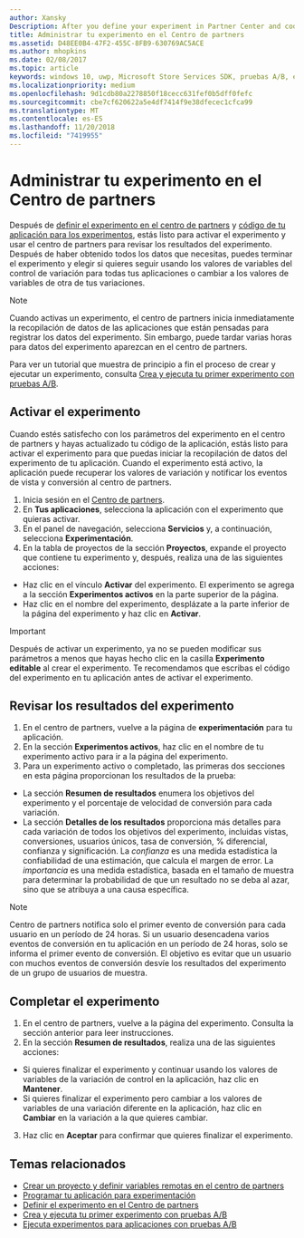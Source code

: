 ```yaml
---
author: Xansky
Description: After you define your experiment in Partner Center and code your experiment in your app, you are ready to active your experiment and use Partner Center to review the results of your experiment.
title: Administrar tu experimento en el Centro de partners
ms.assetid: D48EE0B4-47F2-455C-8FB9-630769AC5ACE
ms.author: mhopkins
ms.date: 02/08/2017
ms.topic: article
keywords: windows 10, uwp, Microsoft Store Services SDK, pruebas A/B, experimentos
ms.localizationpriority: medium
ms.openlocfilehash: 9d1cdb80a2278850f18cecc631fef0b5dff0fefc
ms.sourcegitcommit: cbe7cf620622a5e4df7414f9e38dfecec1cfca99
ms.translationtype: MT
ms.contentlocale: es-ES
ms.lasthandoff: 11/20/2018
ms.locfileid: "7419955"
---
```

# <a name="manage-your-experiment-in-partner-center"></a>Administrar tu experimento en el Centro de partners

Después de [definir el experimento en el centro de partners](define-your-experiment-in-the-dev-center-dashboard.md) y [código de tu aplicación para los experimentos](code-your-experiment-in-your-app.md), estás listo para activar el experimento y usar el centro de partners para revisar los resultados del experimento. Después de haber obtenido todos los datos que necesitas, puedes terminar el experimento y elegir si quieres seguir usando los valores de variables del control de variación para todas tus aplicaciones o cambiar a los valores de variables de otra de tus variaciones.

> [!NOTE]
> Cuando activas un experimento, el centro de partners inicia inmediatamente la recopilación de datos de las aplicaciones que están pensadas para registrar los datos del experimento. Sin embargo, puede tardar varias horas para datos del experimento aparezcan en el centro de partners.

Para ver un tutorial que muestra de principio a fin el proceso de crear y ejecutar un experimento, consulta [Crea y ejecuta tu primer experimento con pruebas A/B](create-and-run-your-first-experiment-with-a-b-testing.md).

## <a name="activate-your-experiment"></a>Activar el experimento

Cuando estés satisfecho con los parámetros del experimento en el centro de partners y hayas actualizado tu código de la aplicación, estás listo para activar el experimento para que puedas iniciar la recopilación de datos del experimento de tu aplicación. Cuando el experimento está activo, la aplicación puede recuperar los valores de variación y notificar los eventos de vista y conversión al centro de partners.

1. Inicia sesión en el [Centro de partners](https://partner.microsoft.com/dashboard).
2. En **Tus aplicaciones**, selecciona la aplicación con el experimento que quieras activar.
3. En el panel de navegación, selecciona **Servicios** y, a continuación, selecciona **Experimentación**.
4. En la tabla de proyectos de la sección **Proyectos**, expande el proyecto que contiene tu experimento y, después, realiza una de las siguientes acciones:
  * Haz clic en el vínculo **Activar** del experimento. El experimento se agrega a la sección **Experimentos activos** en la parte superior de la página.
  * Haz clic en el nombre del experimento, desplázate a la parte inferior de la página del experimento y haz clic en **Activar**.

> [!IMPORTANT]
> Después de activar un experimento, ya no se pueden modificar sus parámetros a menos que hayas hecho clic en la casilla **Experimento editable** al crear el experimento. Te recomendamos que escribas el código del experimento en tu aplicación antes de activar el experimento.

## <a name="review-the-results-of-your-experiment"></a>Revisar los resultados del experimento

1. En el centro de partners, vuelve a la página de **experimentación** para tu aplicación.
2. En la sección **Experimentos activos**, haz clic en el nombre de tu experimento activo para ir a la página del experimento.
3. Para un experimento activo o completado, las primeras dos secciones en esta página proporcionan los resultados de la prueba:
  * La sección **Resumen de resultados** enumera los objetivos del experimento y el porcentaje de velocidad de conversión para cada variación.
  * La sección **Detalles de los resultados** proporciona más detalles para cada variación de todos los objetivos del experimento, incluidas vistas, conversiones, usuarios únicos, tasa de conversión, % diferencial, confianza y significación. La *confianza* es una medida estadística la confiabilidad de una estimación, que calcula el margen de error. La *importancia* es una medida estadística, basada en el tamaño de muestra para determinar la probabilidad de que un resultado no se deba al azar, sino que se atribuya a una causa específica.

> [!NOTE]
> Centro de partners notifica solo el primer evento de conversión para cada usuario en un período de 24 horas. Si un usuario desencadena varios eventos de conversión en tu aplicación en un período de 24 horas, solo se informa el primer evento de conversión. El objetivo es evitar que un usuario con muchos eventos de conversión desvíe los resultados del experimento de un grupo de usuarios de muestra.


## <a name="complete-your-experiment"></a>Completar el experimento

1. En el centro de partners, vuelve a la página del experimento. Consulta la sección anterior para leer instrucciones.
2. En la sección **Resumen de resultados**, realiza una de las siguientes acciones:
  * Si quieres finalizar el experimento y continuar usando los valores de variables de la variación de control en la aplicación, haz clic en **Mantener**.
  * Si quieres finalizar el experimento pero cambiar a los valores de variables de una variación diferente en la aplicación, haz clic en **Cambiar** en la variación a la que quieres cambiar.
3. Haz clic en **Aceptar** para confirmar que quieres finalizar el experimento.


## <a name="related-topics"></a>Temas relacionados

* [Crear un proyecto y definir variables remotas en el centro de partners](create-a-project-and-define-remote-variables-in-the-dev-center-dashboard.md)
* [Programar tu aplicación para experimentación](code-your-experiment-in-your-app.md)
* [Definir el experimento en el Centro de partners](define-your-experiment-in-the-dev-center-dashboard.md)
* [Crea y ejecuta tu primer experimento con pruebas A/B](create-and-run-your-first-experiment-with-a-b-testing.md)
* [Ejecuta experimentos para aplicaciones con pruebas A/B](run-app-experiments-with-a-b-testing.md)
